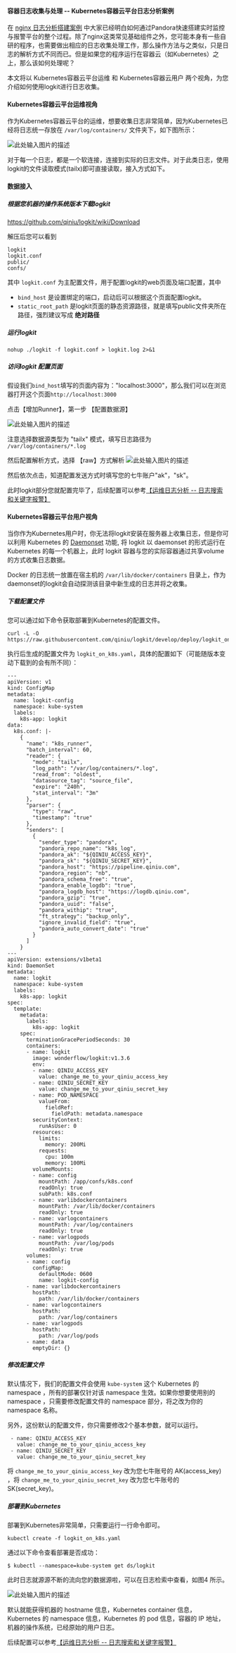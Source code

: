 #### 容器日志收集与处理 -- Kubernetes容器云平台日志分析案例

在 [nginx 日志分析搭建案例](https://qiniu.github.io/pandora-docs/#/demo/nginxlog) 中大家已经明白如何通过Pandora快速搭建实时监控与报警平台的整个过程。除了nginx这类常见基础组件之外，您可能本身有一些自研的程序，也需要做出相应的日志收集处理工作，那么操作方法与之类似，只是日志的解析方式不同而已。但是如果您的程序运行在容器云（如Kubernetes）之上，那么该如何处理呢？

本文将以 Kubernetes容器云平台运维 和 Kubernetes容器云用户 两个视角，为您介绍如何使用logkit进行日志收集。


#### Kubernetes容器云平台运维视角

作为Kubernetes容器云平台的运维，想要收集日志非常简单，因为Kubernetes已经将日志统一存放在  `/var/log/containers/` 文件夹下，如下图所示：

![此处输入图片的描述][1]

对于每一个日志，都是一个软连接，连接到实际的日志文件。对于此类日志，使用logkit的文件读取模式(tailx)即可直接读取，接入方式如下。

#### 数据接入

##### 根据您机器的操作系统版本下载logkit

https://github.com/qiniu/logkit/wiki/Download

解压后您可以看到

```
logkit
logkit.conf
public/
confs/
```

其中 `logkit.conf` 为主配置文件，用于配置logkit的web页面及端口配置，其中

* `bind_host` 是设置绑定的端口，启动后可以根据这个页面配置logkit。
* `static_root_path` 是logkit页面的静态资源路径，就是填写public文件夹所在路径，强烈建议写成 **绝对路径**

##### 运行logkit

```
nohup ./logkit -f logkit.conf > logkit.log 2>&1 
```

##### 访问logkit 配置页面

假设我们`bind_host`填写的页面内容为："localhost:3000"，那么我们可以在浏览器打开这个页面`http://localhost:3000`

点击【增加Runner】，第一步 【配置数据源】

![此处输入图片的描述][2]

注意选择数据源类型为 "tailx" 模式，填写日志路径为 `/var/log/containers/*.log`

然后配置解析方式，选择 【raw】方式解析
![此处输入图片的描述][3]

然后依次点击，知道配置发送方式时填写您的七牛账户"ak"，"sk"。

此时logkit部分您就配置完毕了，后续配置可以参考[【运维日志分析 -- 日志搜索和关键字报警】](https://qiniu.github.io/pandora-docs/#/demo/keywordalert)


#### Kubernetes容器云平台用户视角

当你作为Kubernetes用户时，你无法将logkit安装在服务器上收集日志，但是你可以利用 Kubernetes 的 [Daemonset](https://kubernetes.io/docs/concepts/workloads/controllers/daemonset/) 功能, 将 logkit 以 daemonset 的形式运行在 Kubernetes 的每一个机器上，此时 logkit 容器与您的实际容器通过共享volume的方式收集日志数据。

Docker 的日志统一放置在宿主机的 `/var/lib/docker/containers` 目录上，作为daemonset的logkit会自动探测该目录中新生成的日志并将之收集。

##### 下载配置文件

您可以通过如下命令获取部署到Kubernetes的配置文件。

```
curl -L -O https://raw.githubusercontent.com/qiniu/logkit/develop/deploy/logkit_on_k8s.yaml
```

执行后生成的配置文件为 `logkit_on_k8s.yaml`，具体的配置如下（可能随版本变动下载到的会有所不同）：

```
---
apiVersion: v1
kind: ConfigMap
metadata:
  name: logkit-config
  namespace: kube-system
  labels:
    k8s-app: logkit
data:
  k8s.conf: |-
    {
      "name": "k8s_runner",
      "batch_interval": 60,
      "reader": {
        "mode": "tailx",
        "log_path": "/var/log/containers/*.log",
        "read_from": "oldest",
        "datasource_tag": "source_file",
        "expire": "240h",
        "stat_interval": "3m"
      },
      "parser": {
        "type": "raw",
        "timestamp": "true"
      },
      "senders": [
        {
          "sender_type": "pandora",
          "pandora_repo_name": "k8s_log",
          "pandora_ak": "${QINIU_ACCESS_KEY}",
          "pandora_sk": "${QINIU_SECRET_KEY}",
          "pandora_host": "https://pipeline.qiniu.com",
          "pandora_region": "nb",
          "pandora_schema_free": "true",
          "pandora_enable_logdb": "true",
          "pandora_logdb_host": "https://logdb.qiniu.com",
          "pandora_gzip": "true",
          "pandora_uuid": "false",
          "pandora_withip": "true",
          "ft_strategy": "backup_only",
          "ignore_invalid_field": "true",
          "pandora_auto_convert_date": "true"
        }
      ]
    }
---
apiVersion: extensions/v1beta1
kind: DaemonSet
metadata:
  name: logkit
  namespace: kube-system
  labels:
    k8s-app: logkit
spec:
  template:
    metadata:
      labels:
        k8s-app: logkit
    spec:
      terminationGracePeriodSeconds: 30
      containers:
      - name: logkit
        image: wonderflow/logkit:v1.3.6
        env:
        - name: QINIU_ACCESS_KEY
          value: change_me_to_your_qiniu_access_key
        - name: QINIU_SECRET_KEY
          value: change_me_to_your_qiniu_secret_key
        - name: POD_NAMESPACE
          valueFrom:
            fieldRef:
              fieldPath: metadata.namespace
        securityContext:
          runAsUser: 0
        resources:
          limits:
            memory: 200Mi
          requests:
            cpu: 100m
            memory: 100Mi
        volumeMounts:
        - name: config
          mountPath: /app/confs/k8s.conf
          readOnly: true
          subPath: k8s.conf
        - name: varlibdockercontainers
          mountPath: /var/lib/docker/containers
          readOnly: true
        - name: varlogcontainers
          mountPath: /var/log/containers
          readOnly: true
        - name: varlogpods
          mountPath: /var/log/pods
          readOnly: true
      volumes:
      - name: config
        configMap:
          defaultMode: 0600
          name: logkit-config
      - name: varlibdockercontainers
        hostPath:
          path: /var/lib/docker/containers
      - name: varlogcontainers
        hostPath:
          path: /var/log/containers
      - name: varlogpods
        hostPath:
          path: /var/log/pods
      - name: data
        emptyDir: {}
```

##### 修改配置文件


默认情况下，我们的配置文件会使用 `kube-system` 这个 Kubernetes 的 namespace ，所有的部署仅针对该 namespace 生效。如果你想要使用别的 namespace ，只需要修改配置文件的 namespace 部分，将之改为你的 namespace 名称。

另外，这份默认的配置文件，你只需要修改2个基本参数，就可以运行。
 
``` 
 - name: QINIU_ACCESS_KEY
   value: change_me_to_your_qiniu_access_key
 - name: QINIU_SECRET_KEY
   value: change_me_to_your_qiniu_secret_key
```

将 `change_me_to_your_qiniu_access_key` 改为您七牛账号的 AK(access_key) ，将 `change_me_to_your_qiniu_secret_key` 改为您七牛账号的SK(secret_key)。

##### 部署到Kubernetes

部署到Kubernetes非常简单，只需要运行一行命令即可。

```
kubectl create -f logkit_on_k8s.yaml
```

通过以下命令查看部署是否成功：

```
$ kubectl --namespace=kube-system get ds/logkit
```

此时日志就源源不断的流向您的数据源啦，可以在日志检索中查看，如图4 所示。

![此处输入图片的描述][4]

默认就能获得机器的 hostname 信息，Kubernetes container 信息， Kubernetes 的 namespace 信息，Kubernetes 的 pod 信息，容器的 IP 地址，机器的操作系统，已经原始的用户日志。

后续配置可以参考[【运维日志分析 -- 日志搜索和关键字报警】](https://qiniu.github.io/pandora-docs/#/demo/keywordalert)


  [1]: http://ou3jgt6kj.bkt.clouddn.com/k9slogs.png
  [2]: http://ou3jgt6kj.bkt.clouddn.com/k8slog2.png
  [3]: http://ou3jgt6kj.bkt.clouddn.com/k8slog3.png
  [4]: http://ou3jgt6kj.bkt.clouddn.com/logdbk8s.png